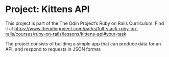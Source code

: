 # Project: Kittens API

This project is part of the The Odin Project’s Ruby on Rails Curriculum. Find it at https://www.theodinproject.com/paths/full-stack-ruby-on-rails/courses/ruby-on-rails/lessons/kittens-api#your-task

The project consists of building a simple app that can produce data for an API, and respond to requests in JSON format.



